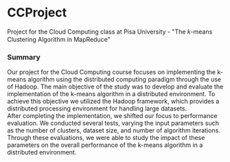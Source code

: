 # CCProject
Project for the Cloud Computing class at Pisa University - "The 𝑘-means Clustering Algorithm in MapReduce"

### Summary
Our project for the Cloud Computing course focuses on implementing the k-means algorithm using the distributed computing paradigm through the use of Hadoop. The main objective of the study was to develop and evaluate the implementation of the k-means algorithm in a distributed environment. To achieve this objective we utilized the Hadoop framework, which provides a distributed processing environment for handling large datasets.<br>
After completing the implementation, we shifted our focus to performance evaluation. We conducted several tests, varying the input parameters such as the number of clusters, dataset size, and number of algorithm iterations. Through these evaluations, we were able to study the impact of these parameters on the overall performance of the k-means algorithm in a distributed environment.
